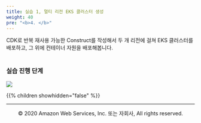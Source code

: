 ```yaml
---
title: 실습 1, 멀티 리전 EKS 클러스터 생성
weight: 40
pre: "<b>4. </b>"
---
```


CDK로 반복 재사용 가능한 Construct를 작성해서 두 개 리전에 걸쳐 EKS 클러스터를 배포하고,
그 위에 컨테이너 자원을 배포해봅니다. <br/><br/>

### 실습 진행 단계

![](/images/20-deploy-clusters/intro.svg)

{{% children showhidden="false" %}}


---
<p align="center">
© 2020 Amazon Web Services, Inc. 또는 자회사, All rights reserved.
</p>
